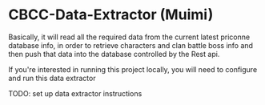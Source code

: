 # CBCC-Data-Extractor (Muimi)

Basically, it will read all the required data from the current latest priconne database info, in order to retrieve characters and clan battle boss info and then push that data into the database controlled by the Rest api.

If you're interested in running this project locally, you will need to configure and run this data extractor

TODO: set up data extractor instructions